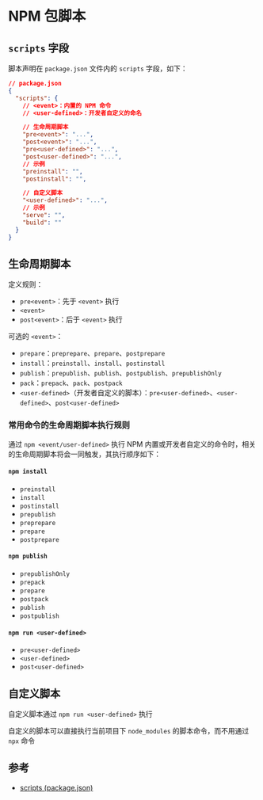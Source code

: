 # NPM 包脚本

## `scripts` 字段

脚本声明在 `package.json` 文件内的 `scripts` 字段，如下：

```json
// package.json
{
  "scripts": {
    // <event>：内置的 NPM 命令
    // <user-defined>：开发者自定义的命名

    // 生命周期脚本
    "pre<event>": "...",
    "post<event>": "...",
    "pre<user-defined>": "...",
    "post<user-defined>": "...",
    // 示例
    "preinstall": "",
    "postinstall": "",

    // 自定义脚本
    "<user-defined>": "...",
    // 示例
    "serve": "",
    "build": ""
  }
}
```

## 生命周期脚本

定义规则：

- `pre<event>`：先于 `<event>` 执行
- `<event>`
- `post<event>`：后于 `<event>` 执行

可选的 `<event>`：

- `prepare`：`preprepare`、`prepare`、`postprepare`
- `install`：`preinstall`、`install`、`postinstall`
- `publish`：`prepublish`、`publish`、`postpublish`、`prepublishOnly`
- `pack`：`prepack`、`pack`、`postpack`
- `<user-defined>`（开发者自定义的脚本）：`pre<user-defined>`、`<user-defined>`、`post<user-defined>`

### 常用命令的生命周期脚本执行规则

通过 `npm <event/user-defined>` 执行 NPM 内置或开发者自定义的命令时，相关的生命周期脚本将会一同触发，其执行顺序如下：

#### `npm install`

- `preinstall`
- `install`
- `postinstall`
- `prepublish`
- `preprepare`
- `prepare`
- `postprepare`

#### `npm publish`

- `prepublishOnly`
- `prepack`
- `prepare`
- `postpack`
- `publish`
- `postpublish`

#### `npm run <user-defined>`

- `pre<user-defined>`
- `<user-defined>`
- `post<user-defined>`

## 自定义脚本

自定义脚本通过 `npm run <user-defined>` 执行

自定义的脚本可以直接执行当前项目下 `node_modules` 的脚本命令，而不用通过 `npx` 命令

## 参考

- [scripts (package.json)](https://docs.npmjs.com/cli/v10/using-npm/scripts)
